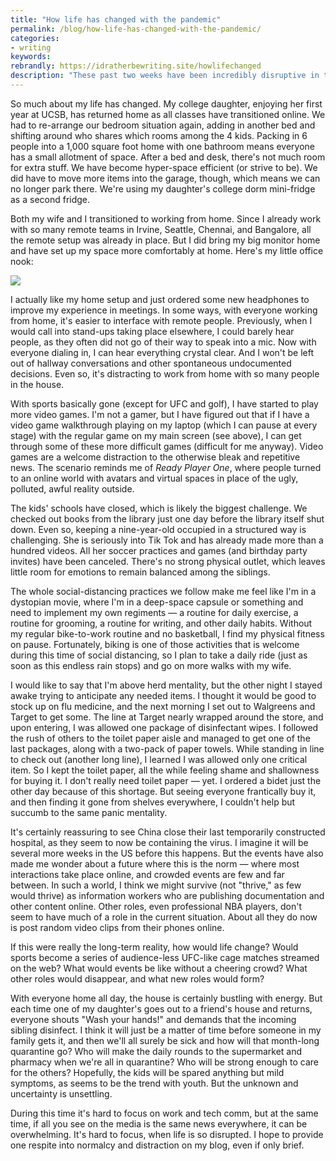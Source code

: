 ```yaml
---
title: "How life has changed with the pandemic"
permalink: /blog/how-life-has-changed-with-the-pandemic/
categories:
- writing
keywords:
rebrandly: https://idratherbewriting.site/howlifechanged
description: "These past two weeks have been incredibly disruptive in terms of world events, and while I usually avoid writing about current events and tend to stay within the tech comm focus, it seems like ignoring the elephant in the room not to mention something about the Corona Virus pandemic."
---
```


So much about my life has changed. My college daughter, enjoying her first year at UCSB, has returned home as all classes have transitioned online. We had to re-arrange our bedroom situation again, adding in another bed and shifting around who shares which rooms among the 4 kids. Packing in 6 people into a 1,000 square foot home with one bathroom means everyone has a small allotment of space. After a bed and desk, there's not much room for extra stuff. We have become hyper-space efficient (or strive to be). We did have to move more items into the garage, though, which means we can no longer park there. We're using my daughter's college dorm mini-fridge as a second fridge.

Both my wife and I transitioned to working from home. Since I already work with so many remote teams in Irvine, Seattle, Chennai, and Bangalore, all the remote setup was already in place. But I did bring my big monitor home and have set up my space more comfortably at home. Here's my little office nook:

<img src="https://idratherbewritingmedia.com/images/virtualofficeathome.jpg"/>

I actually like my home setup and just ordered some new headphones to improve my experience in meetings. In some ways, with everyone working from home, it's easier to interface with remote people. Previously, when I would call into stand-ups taking place elsewhere, I could barely hear people, as they often did not go of their way to speak into a mic. Now with everyone dialing in, I can hear everything crystal clear. And I won't be left out of hallway conversations and other spontaneous undocumented decisions. Even so, it's distracting to work from home with so many people in the house.

With sports basically gone (except for UFC and golf), I have started to play more video games. I'm not a gamer, but I have figured out that if I have a video game walkthrough playing on my laptop (which I can pause at every stage) with the regular game on my main screen (see above), I can get through some of these more difficult games (difficult for me anyway). Video games are a welcome distraction to the otherwise bleak and repetitive news. The scenario reminds me of *Ready Player One*, where people turned to an online world with avatars and virtual spaces in place of the ugly, polluted, awful reality outside.

The kids' schools have closed, which is likely the biggest challenge. We checked out books from the library just one day before the library itself shut down. Even so, keeping a nine-year-old occupied in a structured way is challenging. She is seriously into Tik Tok and has already made more than a hundred videos. All her soccer practices and games (and birthday party invites) have been canceled. There's no strong physical outlet, which leaves little room for emotions to remain balanced among the siblings.

The whole social-distancing practices we follow make me feel like I'm in a dystopian movie, where I'm in a deep-space capsule or something and need to implement my own regiments &mdash; a routine for daily exercise, a routine for grooming, a routine for writing, and other daily habits. Without my regular bike-to-work routine and no basketball, I find my physical fitness on pause. Fortunately, biking is one of those activities that is welcome during this time of social distancing, so I plan to take a daily ride (just as soon as this endless rain stops) and go on more walks with my wife.

I would like to say that I'm above herd mentality, but the other night I stayed awake trying to anticipate any needed items. I thought it would be good to stock up on flu medicine, and the next morning I set out to Walgreens and Target to get some. The line at Target nearly wrapped around the store, and upon entering, I was allowed one package of disinfectant wipes. I followed the rush of others to the toilet paper aisle and managed to get one of the last packages, along with a two-pack of paper towels. While standing in line to check out (another long line), I learned I was allowed only one critical item. So I kept the toilet paper, all the while feeling shame and shallowness for buying it. I don't really need toilet paper &mdash; yet. I ordered a bidet just the other day because of this shortage. But seeing everyone frantically buy it, and then finding it gone from shelves everywhere, I couldn't help but succumb to the same panic mentality.

It's certainly reassuring to see China close their last temporarily constructed hospital, as they seem to now be containing the virus. I imagine it will be several more weeks in the US before this happens. But the events have also made me wonder about a future where this is the norm &mdash; where most interactions take place online, and crowded events are few and far between. In such a world, I think we might survive (not "thrive," as few would thrive) as information workers who are publishing documentation and other content online. Other roles, even professional NBA players, don't seem to have much of a role in the current situation. About all they do now is post random video clips from their phones online.

If this were really the long-term reality, how would life change? Would sports become a series of audience-less UFC-like cage matches streamed on the web? What would events be like without a cheering crowd? What other roles would disappear, and what new roles would form?

With everyone home all day, the house is certainly bustling with energy. But each time one of my daughter's goes out to a friend's house and returns, everyone shouts "Wash your hands!" and demands that the incoming sibling disinfect. I think it will just be a matter of time before someone in my family gets it, and then we'll all surely be sick and how will that month-long quarantine go? Who will make the daily rounds to the supermarket and pharmacy when we're all in quarantine? Who will be strong enough to care for the others? Hopefully, the kids will be spared anything but mild symptoms, as seems to be the trend with youth. But the unknown and uncertainty is unsettling.

During this time it's hard to focus on work and tech comm, but at the same time, if all you see on the media is the same news everywhere, it can be overwhelming. It's hard to focus, when life is so disrupted. I hope to provide one respite into normalcy and distraction on my blog, even if only brief.
